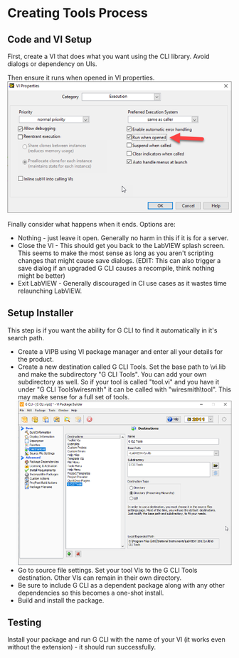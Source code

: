# Creating Tools Process

## Code and VI Setup

First, create a VI that does what you want using the CLI library. Avoid dialogs or dependency on UIs.

Then ensure it runs when opened in VI properties.
![](images/run_when_opened.png)


Finally consider what happens when it ends. Options are:

* Nothing - just leave it open. Generally no harm in this if it is for a server.
* Close the VI - This should get you back to the LabVIEW splash screen. This seems to make the most sense as long as you aren't scripting changes that might cause save dialogs. (EDIT: This can also trigger a save dialog if an upgraded G CLI causes a recompile, think nothing might be better)
* Exit LabVIEW - Generally discouraged in CI use cases as it wastes time relaunching LabVIEW.

## Setup Installer

This step is if you want the ability for G CLI to find it automatically in it's search path.

* Create a VIPB using VI package manager and enter all your details for the product.
* Create a new destination called G CLI Tools. Set the base path to <LabVIEW>\vi.lib and make the subdirectory "G CLI Tools". You can add your own subdirectory as well. So if your tool is called "tool.vi" and you have it under "G CLI Tools\wiresmith" it can be called with "wiresmith\tool". This may make sense for a full set of tools.
![](images/g_cli_tools_destination.png)
* Go to source file settings. Set your tool VIs to the G CLI Tools destination. Other VIs can remain in their own directory.
* Be sure to include G CLI as a dependent package along with any other dependencies so this becomes a one-shot install.
* Build and install the package.

## Testing

Install your package and run G CLI with the name of your VI (it works even without the extension) - it should run successfully.